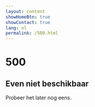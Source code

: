 ```yaml
---
layout: content
showHomeBtn: true
showContact: true
lang: nl
permalink: /500.html
---
```


# 500

## Even niet beschikbaar

Probeer het later nog eens.
